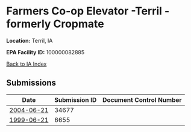 # Farmers Co-op Elevator -Terril - formerly Cropmate

**Location:** Terril, IA

**EPA Facility ID:** 100000082885

[Back to IA Index](../../index.md)

## Submissions

| Date | Submission ID | Document Control Number |
|------|--------------|-------------------------|
| [2004-06-21](submissions/34677.md) | 34677 |  |
| [1999-06-21](submissions/6655.md) | 6655 |  |
